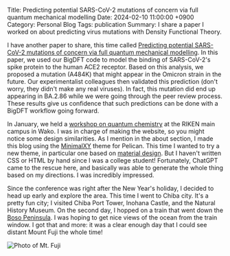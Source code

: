 Title: Predicting potential SARS-CoV-2 mutations of concern via full quantum mechanical modelling
Date: 2024-02-10 11:00:00 +0900
Category: Personal Blog
Tags: publication
Summary: I share a paper I worked on about predicting virus mutations with Density Functional Theory.

I have another paper to share, this time called [Predicting potential SARS-CoV-2 mutations of concern via full quantum mechanical modelling](https://doi.org/10.1098/rsif.2023.0614). In this paper, we used our BigDFT code to model the binding of SARS-CoV-2's spike protein to the human ACE2 receptor. Based on this analysis, we proposed a mutation (A484K) that might appear in the Omicron strain in the future. Our experimentalist colleagues then validated this prediction (don't worry, they didn't make any real viruses). In fact, this mutation did end up appearing in BA.2.86 while we were going through the peer review process. These results give us confidence that such predictions can be done with a BigDFT workflow going forward.

In January, we held a [workshop on quantum chemistry](https://molsc.riken.jp/mpqcp2024_ws_en.html) at the RIKEN main campus in Wako. I was in charge of making the website, so you might notice some design similarities. As I mention in the about section, I made this blog using the [MinimalXY](https://github.com/petrnohejl/MinimalXY) theme for Pelican. This time I wanted to try a new theme, in particular one based on [material design](https://en.wikipedia.org/wiki/Material_Design). But I haven't written CSS or HTML by hand since I was a college student! Fortunately, ChatGPT came to the rescue here, and basically was able to generate the whole thing based on my directions. I was incredibly impressed.

Since the conference was right after the New Year's holiday, I decided to head up early and explore the area. This time I went to Chiba city. It's a pretty fun city; I visited Chiba Port Tower, Inohana Castle, and the Natural History Museum. On the second day, I hopped on a train that went down the [Boso Peninsula](https://en.wikipedia.org/wiki/B%C5%8Ds%C5%8D_Peninsula). I was hoping to get nice views of the ocean from the train window. I got that and more: it was a clear enough day that I could see distant Mount Fuji the whole time!

![Photo of Mt. Fuji]({attach}assets/IMG_0370.jpg)
